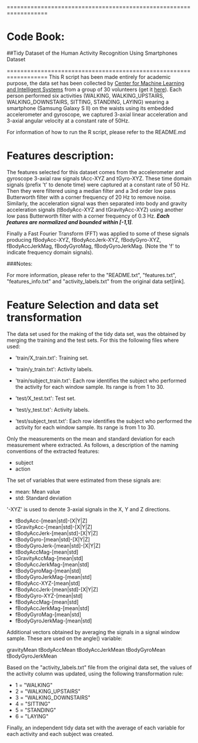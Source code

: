 ==================================================================
# Code Book: 
##Tidy Dataset of the Human Activity Recognition Using Smartphones Dataset

==================================================================
This R script has been made entirely for academic purpose, the data set has been collected by [Center for Machine Learning and Intelligent Systems](http://archive.ics.uci.edu/ml/datasets/Human+Activity+Recognition+Using+Smartphones) from a group of 30 volunteers (get it [here](https://d396qusza40orc.cloudfront.net/getdata%2Fprojectfiles%2FUCI%20HAR%20Dataset.zip )). Each person performed six activities (WALKING, WALKING_UPSTAIRS, WALKING_DOWNSTAIRS, SITTING, STANDING, LAYING) wearing a smartphone (Samsung Galaxy S II) on the waists using its embedded accelerometer and gyroscope, we captured 3-axial linear acceleration and 3-axial angular velocity at a constant rate of 50Hz. 

For information of how to run the R script, please refer to the README.md  

Features description:
======================================

The features selected for this dataset comes from the accelerometer and gyroscope 3-axial raw signals tAcc-XYZ and tGyro-XYZ. These time domain signals (prefix 't' to denote time) were captured at a constant rate of 50 Hz. Then they were filtered using a median filter and a 3rd order low pass Butterworth filter with a corner frequency of 20 Hz to remove noise. Similarly, the acceleration signal was then separated into body and gravity acceleration signals (tBodyAcc-XYZ and tGravityAcc-XYZ) using another low pass Butterworth filter with a corner frequency of 0.3 Hz. ***Each features are normalized and bounded within [-1,1]***.

Finally a Fast Fourier Transform (FFT) was applied to some of these signals producing fBodyAcc-XYZ, fBodyAccJerk-XYZ, fBodyGyro-XYZ, fBodyAccJerkMag, fBodyGyroMag, fBodyGyroJerkMag. (Note the 'f' to indicate frequency domain signals).


###Notes:

For more information, please refer to the "README.txt", "features.txt", "features_info.txt" and "activity_labels.txt" from the original data set[link].
 
Feature Selection and data set transformation
==============================================
The data set used for the making of the tidy data set, was the obtained by merging the training and the test sets. For this the following files where used:

- 'train/X_train.txt': Training set.

- 'train/y_train.txt': Activity labels.

- 'train/subject_train.txt': Each row identifies the subject who performed the activity for each window sample. Its range is from 1 to 30.

- 'test/X_test.txt': Test set.

- 'test/y_test.txt': Activity labels.

- 'test/subject_test.txt': Each row identifies the subject who performed the activity for each window sample. Its range is from 1 to 30.

Only the measurements on the mean and standard deviation for each measurement where extracted. As follows, a description of the naming conventions of the extracted features:

- subject
- action

The set of variables that were estimated from these signals are:

- mean: Mean value
- std: Standard deviation

'-XYZ' is used to denote 3-axial signals in the X, Y and Z directions.

- tBodyAcc-[mean|std]-[X|Y|Z]
- tGravityAcc-[mean|std]-[X|Y|Z]
- tBodyAccJerk-[mean|std]-[X|Y|Z]
- tBodyGyro-[mean|std]-[X|Y|Z]
- tBodyGyroJerk-[mean|std]-[X|Y|Z]
- tBodyAccMag-[mean|std]
- tGravityAccMag-[mean|std]
- tBodyAccJerkMag-[mean|std]
- tBodyGyroMag-[mean|std]
- tBodyGyroJerkMag-[mean|std]
- fBodyAcc-XYZ-[mean|std]
- fBodyAccJerk-[mean|std]-[X|Y|Z]
- fBodyGyro-XYZ-[mean|std]
- fBodyAccMag-[mean|std]
- fBodyAccJerkMag-[mean|std]
- fBodyGyroMag-[mean|std]
- fBodyGyroJerkMag-[mean|std]


Additional vectors obtained by averaging the signals in a signal window sample. These are used on the angle() variable:

gravityMean
tBodyAccMean
tBodyAccJerkMean
tBodyGyroMean
tBodyGyroJerkMean

Based on the "activity_labels.txt" file from the original data set, the values of the activity column was updated, using the following transformation rule:
- 1 = "WALKING"
- 2 = "WALKING_UPSTAIRS"
- 3 = "WALKING_DOWNSTAIRS"
- 4 = "SITTING"
- 5 = "STANDING"
- 6 = "LAYING"

Finally,  an independent tidy data set with the average of each variable for each activity and each subject was created.



